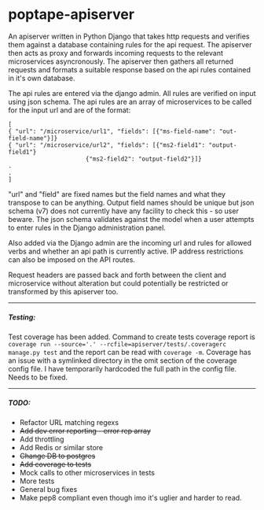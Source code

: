 # poptape-apiserver

An apiserver written in Python Django that takes http requests and verifies 
them against a database containing rules for the api request. The apiserver 
then acts as proxy and forwards incoming requests to the relevant microservices
asyncronously. The apiserver then gathers all returned requests and formats a 
suitable response based on the api rules contained in it's own database. 

The api rules are entered via the django admin. All rules are verified on input 
using json schema. The api rules are an array of microservices to be called for
the input url and are of the format:
```
[
{ "url": "/microservice/url1", "fields": [{"ms-field-name": "out-field-name"}]}
{ "url": "/microservice/url2", "fields": [{"ms2-field1": "output-field1"}
					  {"ms2-field2": "output-field2"}]}
.
.
]
```
"url" and "field" are fixed names but the field names and what they transpose
to can be anything. Output field names should be unique but json schema (v7)
does not currently have any facility to check this - so user beware. The json
schema validates against the model when a user attempts to enter rules in the 
Django administration panel.

Also added via the Django admin are the incoming url and rules for allowed 
verbs and whether an api path is currently active. IP address restrictions can
also be imposed on the API routes.

Request headers are passed back and forth between the client and microservice
without alteration but could potentially be restricted or transformed by this
apiserver too.

------

##### Testing:

Test coverage has been added. Command to create tests coverage report is
`coverage run --source='.' --rcfile=apiserver/tests/.coveragerc  manage.py test`
and the report can be read with `coverage -m`. Coverage has an issue with a
symlinked directory in the omit section of the coverage config file. I have 
temporarily hardcoded the full path in the config file. Needs to be fixed.


------

##### TODO:

* Refactor URL matching regexs
* ~~Add dev error reporting - error rep array~~
* Add throttling
* Add Redis or similar store
* ~~Change DB to postgres~~
* ~~Add coverage to tests~~
* Mock calls to other microservices in tests
* More tests
* General bug fixes
* Make pep8 compliant even though imo it's uglier and harder to read.

